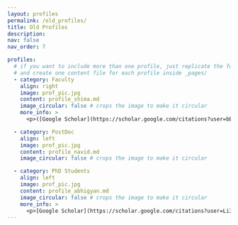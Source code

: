 ```yaml
---
layout: profiles
permalink: /old_profiles/
title: Old Profiles
description:
nav: false
nav_order: 7

profiles:
  # if you want to include more than one profile, just replicate the following block
  # and create one content file for each profile inside _pages/
  - category: Faculty
    align: right
    image: prof_pic.jpg
    content: profile_shima.md
    image_circular: false # crops the image to make it circular
    more_info: >
      <p>([Google Scholar](https://scholar.google.com/citations?user=bEr1ZzMAAAAJ&hl=en))</p>

  - category: PostDoc
    align: left
    image: prof_pic.jpg
    content: profile_navid.md
    image_circular: false # crops the image to make it circular

  - category: PhD Students
    align: left
    image: prof_pic.jpg
    content: profile_abhigyan.md
    image_circular: false # crops the image to make it circular
    more_info: >
      <p>[Google Scholar](https://scholar.google.com/citations?user=Li37X0wAAAAJ&hl=en)</p>
---
```

